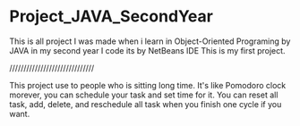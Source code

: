# Project_JAVA_SecondYear
This is all project I was made when i learn in Object-Oriented Programing by JAVA in my second year
I code its by NetBeans IDE
This is my first project.

//////////////////////////////


This project use to people who is sitting long time. It's like Pomodoro clock morever, you can schedule your task and set time for it.
You can reset all task, add, delete, and reschedule all task when you finish one cycle if you want.
